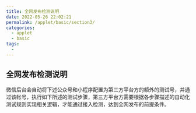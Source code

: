 ```yaml
---
title: 全网发布检测说明
date: 2022-05-26 22:02:21
permalink: /applet/basic/section3/
categories:
  - applet
  - basic
tags:
  - 
---
```


## 全网发布检测说明

微信后台会自动将下述公众号和小程序配置为第三方平台方的额外的测试号，并通过该帐号，执行如下所述的测试步骤，第三方平台方需要根据各步骤描述的自动化测试规则实现相关逻辑，才能通过接入检测，达到全网发布的前提条件。